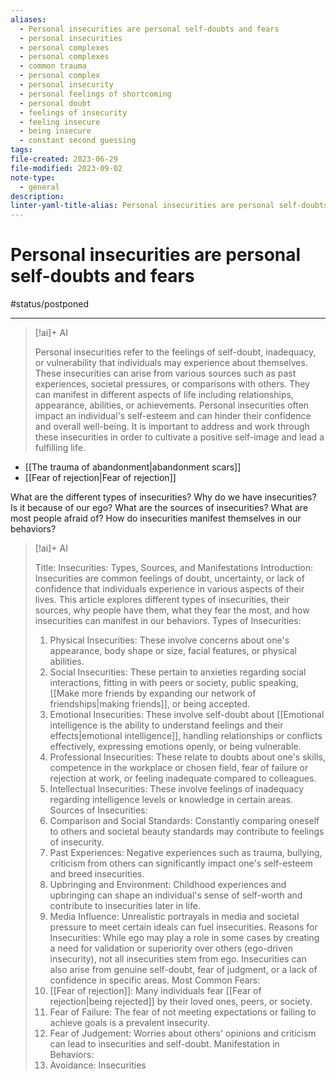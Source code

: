 ```yaml
---
aliases:
  - Personal insecurities are personal self-doubts and fears
  - personal insecurities
  - personal complexes
  - personal complexes
  - common trauma
  - personal complex
  - personal insecurity
  - personal feelings of shortcoming
  - personal doubt
  - feelings of insecurity
  - feeling insecure
  - being insecure
  - constant second guessing
tags: 
file-created: 2023-06-29
file-modified: 2023-09-02
note-type:
  - general
description: 
linter-yaml-title-alias: Personal insecurities are personal self-doubts and fears
---
```


# Personal insecurities are personal self-doubts and fears

#status/postponed

---

> [!ai]+ AI
>
> Personal insecurities refer to the feelings of self-doubt, inadequacy, or vulnerability that individuals may experience about themselves. These insecurities can arise from various sources such as past experiences, societal pressures, or comparisons with others. They can manifest in different aspects of life including relationships, appearance, abilities, or achievements. Personal insecurities often impact an individual's self-esteem and can hinder their confidence and overall well-being. It is important to address and work through these insecurities in order to cultivate a positive self-image and lead a fulfilling life.

- [[The trauma of abandonment|abandonment scars]]
- [[Fear of rejection|Fear of rejection]]

What are the different types of insecurities?
Why do we have insecurities? Is it because of our ego? What are the sources of insecurities?
What are most people afraid of?
How do insecurities manifest themselves in our behaviors?
> [!ai]+ AI
>
> Title: Insecurities: Types, Sources, and Manifestations
> Introduction:
> Insecurities are common feelings of doubt, uncertainty, or lack of confidence that individuals experience in various aspects of their lives. This article explores different types of insecurities, their sources, why people have them, what they fear the most, and how insecurities can manifest in our behaviors.
> Types of Insecurities:
> 1. Physical Insecurities: These involve concerns about one's appearance, body shape or size, facial features, or physical abilities.
> 2. Social Insecurities: These pertain to anxieties regarding social interactions, fitting in with peers or society, public speaking, [[Make more friends by expanding our network of friendships|making friends]], or being accepted.
> 3. Emotional Insecurities: These involve self-doubt about [[Emotional intelligence is the ability to understand feelings and their effects|emotional intelligence]], handling relationships or conflicts effectively, expressing emotions openly, or being vulnerable.
> 4. Professional Insecurities: These relate to doubts about one's skills, competence in the workplace or chosen field, fear of failure or rejection at work, or feeling inadequate compared to colleagues.
> 5. Intellectual Insecurities: These involve feelings of inadequacy regarding intelligence levels or knowledge in certain areas.
> Sources of Insecurities:
> 1. Comparison and Social Standards: Constantly comparing oneself to others and societal beauty standards may contribute to feelings of insecurity.
> 2. Past Experiences: Negative experiences such as trauma, bullying, criticism from others can significantly impact one's self-esteem and breed insecurities.
> 3. Upbringing and Environment: Childhood experiences and upbringing can shape an individual's sense of self-worth and contribute to insecurities later in life.
> 4. Media Influence: Unrealistic portrayals in media and societal pressure to meet certain ideals can fuel insecurities.
> Reasons for Insecurities:
> While ego may play a role in some cases by creating a need for validation or superiority over others (ego-driven insecurity), not all insecurities stem from ego. Insecurities can also arise from genuine self-doubt, fear of judgment, or a lack of confidence in specific areas.
> Most Common Fears:
> 1. [[Fear of rejection]]: Many individuals fear [[Fear of rejection|being rejected]] by their loved ones, peers, or society.
> 2. Fear of Failure: The fear of not meeting expectations or failing to achieve goals is a prevalent insecurity.
> 3. Fear of Judgement: Worries about others' opinions and criticism can lead to insecurities and self-doubt.
> Manifestation in Behaviors:
> 1. Avoidance: Insecurities
